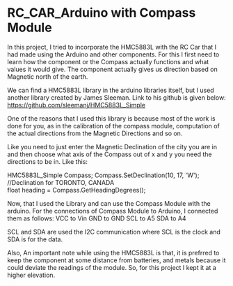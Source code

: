 # RC_CAR_Arduino with Compass Module

In this project, I tried to incorporate the HMC5883L with the RC Car that I had made using the Arduino and other components. For this I first need to learn how the component or the Compass actually functions and what values it would give. The component actually gives us direction based on Magnetic north of the earth.

We can find a HMC5883L library in the arduino libraries itself, but I used another library created by James Sleeman. Link to his github is given below:
https://github.com/sleemanj/HMC5883L_Simple

One of the reasons that I used this library is because most of the work is done for you, as in the calibration of the compass module, computation of the actual directions from the Magnetic Directions and so on.

Like you need to just enter the Magnetic Declination of the city you are in and then choose what axis of the Compass out of x and y you need the directions to be in. Like this:

HMC5883L_Simple Compass;
Compass.SetDeclination(10, 17, 'W'); //Declination for TORONTO, CANADA  
float heading = Compass.GetHeadingDegrees();

Now, that I used the Library and can use the Compass Module with the arduino. For the connections of Compass Module to Arduino, I connected them as follows:
VCC to Vin
GND to GND
SCL to A5
SDA to A4

SCL and SDA are used the I2C communication where SCL is the clock and SDA is for the data.

Also, An important note while using the HMC5883L is that, it is prefrred to keep the component at some distance from batteries, and metals because it could deviate the readings of the module. So, for this project I kept it at a higher elevation.

